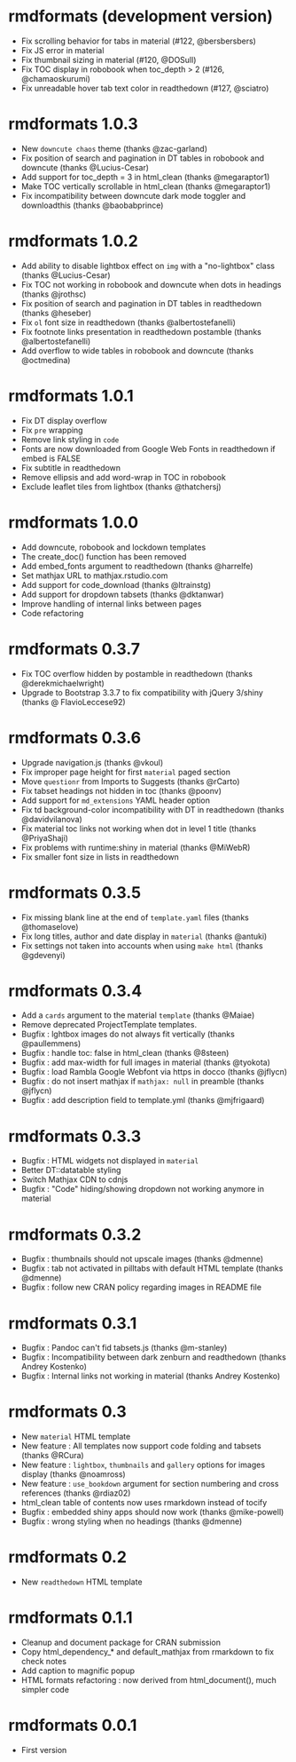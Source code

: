 # rmdformats (development version)

- Fix scrolling behavior for tabs in material (#122, @bersbersbers)
- Fix JS error in material
- Fix thumbnail sizing in material (#120, @DOSull)
- Fix TOC display in robobook when toc_depth > 2 (#126, @chamaoskurumi)
- Fix unreadable hover tab text color in readthedown (#127, @sciatro)


# rmdformats 1.0.3

- New `downcute chaos` theme (thanks @zac-garland)
- Fix position of search and pagination in DT tables in robobook and downcute (thanks @Lucius-Cesar)
- Add support for toc_depth = 3 in html_clean (thanks @megaraptor1)
- Make TOC vertically scrollable in html_clean (thanks @megaraptor1)
- Fix incompatibility between downcute dark mode toggler and downloadthis (thanks @baobabprince)

# rmdformats 1.0.2

- Add ability to disable lightbox effect on `img` with a "no-lightbox" class (thanks @Lucius-Cesar)
- Fix TOC not working in robobook and downcute when dots in headings (thanks @jrothsc)
- Fix position of search and pagination in DT tables in readthedown (thanks @heseber)
- Fix `ol` font size in readthedown (thanks @albertostefanelli)
- Fix footnote links presentation in readthedown postamble (thanks @albertostefanelli)
- Add overflow to wide tables in robobook and downcute (thanks @octmedina)

# rmdformats 1.0.1

- Fix DT display overflow
- Fix `pre` wrapping
- Remove link styling in `code`
- Fonts are now downloaded from Google Web Fonts in readthedown if embed is FALSE
- Fix subtitle in readthedown
- Remove ellipsis and add word-wrap in TOC in robobook
- Exclude leaflet tiles from lightbox (thanks @thatchersj)

# rmdformats 1.0.0

- Add downcute, robobook and lockdown templates
- The create_doc() function has been removed
- Add embed_fonts argument to readthedown (thanks @harrelfe)
- Set mathjax URL to mathjax.rstudio.com
- Add support for code_download (thanks @ltrainstg)
- Add support for dropdown tabsets (thanks @dktanwar)
- Improve handling of internal links between pages
- Code refactoring

# rmdformats 0.3.7

- Fix TOC overflow hidden by postamble in readthedown (thanks @derekmichaelwright)
- Upgrade to Bootstrap 3.3.7 to fix compatibility with jQuery 3/shiny (thanks @ FlavioLeccese92)

# rmdformats 0.3.6

- Upgrade navigation.js (thanks @vkoul)
- Fix improper page height for first `material` paged section
- Move `questionr` from Imports to Suggests (thanks @rCarto)
- Fix tabset headings not hidden in toc (thanks @poonv)
- Add support for `md_extensions` YAML header option
- Fix td background-color incompatibility with DT in readthedown (thanks @davidvilanova)
- Fix material toc links not working when dot in level 1 title (thanks @PriyaShaji)
- Fix problems with runtime:shiny in material (thanks @MiWebR)
- Fix smaller font size in lists in readthedown

# rmdformats 0.3.5

- Fix missing blank line at the end of `template.yaml` files (thanks @thomaselove)
- Fix long titles, author and date display in `material` (thanks @antuki)
- Fix settings not taken into accounts when using `make html` (thanks @gdevenyi)

# rmdformats 0.3.4

- Add a `cards` argument to the material `template` (thanks @Maiae)
- Remove deprecated ProjectTemplate templates.
- Bugfix : lghtbox images do not always fit vertically (thanks @paullemmens)
- Bugfix : handle toc: false in html_clean (thanks @8steen)
- Bugfix : add max-width for full images in material (thanks @tyokota)
- Bugfix : load Rambla Google Webfont via https in docco (thanks @jflycn)
- Bugfix : do not insert mathjax if `mathjax: null` in preamble (thanks @jflycn)
- Bugfix : add description field to template.yml (thanks @mjfrigaard)

# rmdformats 0.3.3

- Bugfix : HTML widgets not displayed in `material`
- Better DT::datatable styling
- Switch Mathjax CDN to cdnjs
- Bugfix : "Code" hiding/showing dropdown not working anymore in material

# rmdformats 0.3.2

- Bugfix : thumbnails should not upscale images (thanks @dmenne)
- Bugfix : tab not activated in pilltabs with default HTML template (thanks @dmenne)
- Bugfix : follow new CRAN policy regarding images in README file

# rmdformats 0.3.1

- Bugfix : Pandoc can't fid tabsets.js (thanks @m-stanley)
- Bugfix : Incompatibility between dark zenburn and readthedown (thanks Andrey Kostenko)
- Bugfix : Internal links not working in material (thanks Andrey Kostenko)

# rmdformats 0.3

- New `material` HTML template
- New feature : All templates now support code folding and tabsets (thanks @RCura)
- New feature : `lightbox`, `thumbnails` and `gallery` options for images display (thanks @noamross)
- New feature : `use_bookdown` argument for section numbering and cross references (thanks @rdiaz02)
- html_clean table of contents now uses rmarkdown instead of tocify
- Bugfix : embedded shiny apps should now work (thanks @mike-powell)
- Bugfix : wrong styling when no headings (thanks @dmenne)

# rmdformats 0.2

- New `readthedown` HTML template

# rmdformats 0.1.1

- Cleanup and document package for CRAN submission
- Copy html_dependency_* and default_mathjax from rmarkdown to fix check notes
- Add caption to magnific popup
- HTML formats refactoring : now derived from html_document(), much simpler code

# rmdformats 0.0.1

- First version
